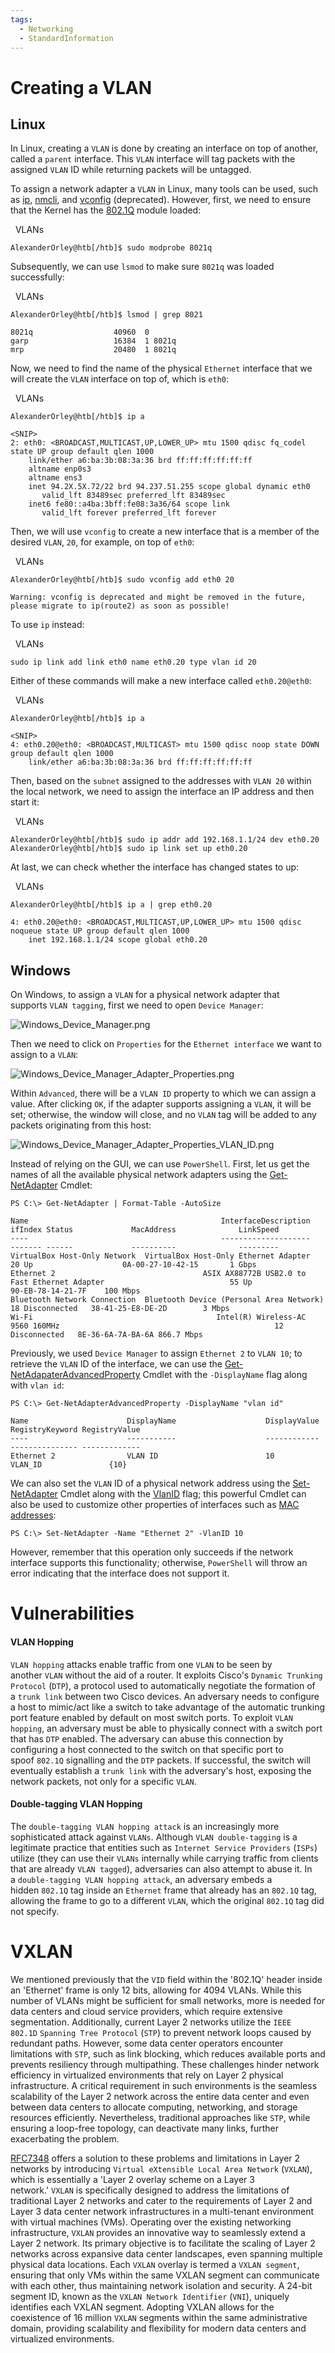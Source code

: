 ```yaml
---
tags:
  - Networking
  - StandardInformation
---
```

# Creating a VLAN 
## Linux 

In Linux, creating a `VLAN` is done by creating an interface on top of another, called a `parent` interface. This `VLAN` interface will tag packets with the assigned `VLAN` ID while returning packets will be untagged.

To assign a network adapter a `VLAN` in Linux, many tools can be used, such as [ip](https://man7.org/linux/man-pages/man8/ip.8.html), [nmcli](https://linux.die.net/man/1/nmcli), and [vconfig](https://linux.die.net/man/8/vconfig) (deprecated). However, first, we need to ensure that the Kernel has the [802.1Q](https://elixir.bootlin.com/linux/v6.4.7/source/net/8021q/vlan.c) module loaded:

  VLANs

```shell-session
AlexanderOrley@htb[/htb]$ sudo modprobe 8021q
```

Subsequently, we can use `lsmod` to make sure `8021q` was loaded successfully:

  VLANs

```shell-session
AlexanderOrley@htb[/htb]$ lsmod | grep 8021

8021q                  40960  0
garp                   16384  1 8021q
mrp                    20480  1 8021q
```

Now, we need to find the name of the physical `Ethernet` interface that we will create the `VLAN` interface on top of, which is `eth0`:

  VLANs

```shell-session
AlexanderOrley@htb[/htb]$ ip a

<SNIP>
2: eth0: <BROADCAST,MULTICAST,UP,LOWER_UP> mtu 1500 qdisc fq_codel state UP group default qlen 1000
    link/ether a6:ba:3b:08:3a:36 brd ff:ff:ff:ff:ff:ff
    altname enp0s3
    altname ens3
    inet 94.2X.5X.72/22 brd 94.237.51.255 scope global dynamic eth0
       valid_lft 83489sec preferred_lft 83489sec
    inet6 fe80::a4ba:3bff:fe08:3a36/64 scope link 
       valid_lft forever preferred_lft forever
```

Then, we will use `vconfig` to create a new interface that is a member of the desired `VLAN`, `20`, for example, on top of `eth0`:

  VLANs

```shell-session
AlexanderOrley@htb[/htb]$ sudo vconfig add eth0 20

Warning: vconfig is deprecated and might be removed in the future, please migrate to ip(route2) as soon as possible!
```

To use `ip` instead:

  VLANs

```shell-session
sudo ip link add link eth0 name eth0.20 type vlan id 20
```

Either of these commands will make a new interface called `eth0.20@eth0`:

  VLANs

```shell-session
AlexanderOrley@htb[/htb]$ ip a

<SNIP>
4: eth0.20@eth0: <BROADCAST,MULTICAST> mtu 1500 qdisc noop state DOWN group default qlen 1000
    link/ether a6:ba:3b:08:3a:36 brd ff:ff:ff:ff:ff:ff
```

Then, based on the `subnet` assigned to the addresses with `VLAN 20` within the local network, we need to assign the interface an IP address and then start it:

  VLANs

```shell-session
AlexanderOrley@htb[/htb]$ sudo ip addr add 192.168.1.1/24 dev eth0.20
AlexanderOrley@htb[/htb]$ sudo ip link set up eth0.20
```

At last, we can check whether the interface has changed states to up:

  VLANs

```shell-session
AlexanderOrley@htb[/htb]$ ip a | grep eth0.20

4: eth0.20@eth0: <BROADCAST,MULTICAST,UP,LOWER_UP> mtu 1500 qdisc noqueue state UP group default qlen 1000
    inet 192.168.1.1/24 scope global eth0.20
```

## Windows 

On Windows, to assign a `VLAN` for a physical network adapter that supports `VLAN tagging`, first we need to open `Device Manager`:

![Windows_Device_Manager.png](https://academy.hackthebox.com/storage/modules/34/Windows_Device_Manager.png)

Then we need to click on `Properties` for the `Ethernet interface` we want to assign to a `VLAN`:

![Windows_Device_Manager_Adapter_Properties.png](https://academy.hackthebox.com/storage/modules/34/Windows_Device_Manager_Adapter_Properties.png)

Within `Advanced`, there will be a `VLAN ID` property to which we can assign a value. After clicking `OK`, if the adapter supports assigning a `VLAN`, it will be set; otherwise, the window will close, and no `VLAN` tag will be added to any packets originating from this host:

![Windows_Device_Manager_Adapter_Properties_VLAN_ID.png](https://academy.hackthebox.com/storage/modules/34/Windows_Device_Manager_Adapter_Properties_VLAN_ID.png)

Instead of relying on the GUI, we can use `PowerShell`. First, let us get the names of all the available physical network adapters using the [Get-NetAdapter](https://learn.microsoft.com/en-us/powershell/module/netadapter/get-netadapter?view=windowsserver2022-ps) Cmdlet:


```powershell-session
PS C:\> Get-NetAdapter | Format-Table -AutoSize

Name                                           InterfaceDescription                                                          ifIndex Status             MacAddress              LinkSpeed
----                                           --------------------                                                          ------- ------             ----------              ---------
VirtualBox Host-Only Network  VirtualBox Host-Only Ethernet Adapter                                        20 Up                    0A-00-27-10-42-15       1 Gbps
Ethernet 2                                 ASIX AX88772B USB2.0 to Fast Ethernet Adapter                            55 Up                    90-EB-78-14-21-7F    100 Mbps
Bluetooth Network Connection  Bluetooth Device (Personal Area Network)                                   18 Disconnected   38-41-25-E8-DE-2D        3 Mbps
Wi-Fi                                         Intel(R) Wireless-AC 9560 160MHz                                                12 Disconnected   8E-36-6A-7A-BA-6A 866.7 Mbps
```

Previously, we used `Device Manager` to assign `Ethernet 2` to `VLAN 10`; to retrieve the `VLAN` ID of the interface, we can use the [Get-NetAdapaterAdvancedProperty](https://learn.microsoft.com/en-us/powershell/module/netadapter/get-netadapteradvancedproperty?view=windowsserver2022-ps) Cmdlet with the `-DisplayName` flag along with `vlan id`:

```powershell-session
PS C:\> Get-NetAdapterAdvancedProperty -DisplayName "vlan id"

Name                      DisplayName                    DisplayValue                   RegistryKeyword RegistryValue
----                      -----------                    ------------                   --------------- -------------
Ethernet 2                VLAN ID                        10                                     VLAN_ID               {10}
```

We can also set the `VLAN` ID of a physical network address using the [Set-NetAdapter](https://learn.microsoft.com/en-us/powershell/module/netadapter/set-netadapter?view=windowsserver2022-ps) Cmdlet along with the [VlanID](https://learn.microsoft.com/en-us/powershell/module/netadapter/set-netadapter?view=windowsserver2022-ps#-vlanid) flag; this powerful Cmdlet can also be used to customize other properties of interfaces such as [MAC addresses](https://learn.microsoft.com/en-us/powershell/module/netadapter/set-netadapter?view=windowsserver2022-ps#-macaddress):

```powershell-session
PS C:\> Set-NetAdapter -Name "Ethernet 2" -VlanID 10
```

However, remember that this operation only succeeds if the network interface supports this functionality; otherwise, `PowerShell` will throw an error indicating that the interface does not support it.

# Vulnerabilities  

#### VLAN Hopping

`VLAN hopping` attacks enable traffic from one `VLAN` to be seen by another `VLAN` without the aid of a router. It exploits Cisco's `Dynamic Trunking Protocol` (`DTP`), a protocol used to automatically negotiate the formation of a `trunk link` between two Cisco devices. An adversary needs to configure a host to mimic/act like a switch to take advantage of the automatic trunking port feature enabled by default on most switch ports. To exploit `VLAN hopping`, an adversary must be able to physically connect with a switch port that has `DTP` enabled. The adversary can abuse this connection by configuring a host connected to the switch on that specific port to spoof `802.1Q` signalling and the `DTP` packets. If successful, the switch will eventually establish a `trunk link` with the adversary's host, exposing the network packets, not only for a specific `VLAN`.

#### Double-tagging VLAN Hopping

The `double-tagging VLAN hopping attack` is an increasingly more sophisticated attack against `VLANs`. Although `VLAN double-tagging` is a legitimate practice that entities such as `Internet Service Providers` (`ISPs`) utilize (they can use their `VLANs` internally while carrying traffic from clients that are already `VLAN tagged`), adversaries can also attempt to abuse it. In a `double-tagging VLAN hopping attack`, an adversary embeds a hidden `802.1Q` tag inside an `Ethernet` frame that already has an `802.1Q` tag, allowing the frame to go to a different `VLAN`, which the original `802.1Q` tag did not specify.

# VXLAN

We mentioned previously that the `VID` field within the '802.1Q' header inside an 'Ethernet' frame is only 12 bits, allowing for 4094 VLANs. While this number of VLANs might be sufficient for small networks, more is needed for data centers and cloud service providers, which require extensive segmentation. Additionally, current Layer 2 networks utilize the `IEEE 802.1D` `Spanning Tree Protocol` (`STP`) to prevent network loops caused by redundant paths. However, some data center operators encounter limitations with `STP`, such as link blocking, which reduces available ports and prevents resiliency through multipathing. These challenges hinder network efficiency in virtualized environments that rely on Layer 2 physical infrastructure. A critical requirement in such environments is the seamless scalability of the Layer 2 network across the entire data center and even between data centers to allocate computing, networking, and storage resources efficiently. Nevertheless, traditional approaches like `STP`, while ensuring a loop-free topology, can deactivate many links, further exacerbating the problem.

[RFC7348](https://datatracker.ietf.org/doc/html/rfc7348) offers a solution to these problems and limitations in Layer 2 networks by introducing `Virtual eXtensible Local Area Network` (`VXLAN`), which is essentially a 'Layer 2 overlay scheme on a Layer 3 network.' `VXLAN` is specifically designed to address the limitations of traditional Layer 2 networks and cater to the requirements of Layer 2 and Layer 3 data center network infrastructures in a multi-tenant environment with virtual machines (VMs). Operating over the existing networking infrastructure, `VXLAN` provides an innovative way to seamlessly extend a Layer 2 network. Its primary objective is to facilitate the scaling of Layer 2 networks across expansive data center landscapes, even spanning multiple physical data locations. Each `VXLAN` overlay is termed a `VXLAN segment`, ensuring that only VMs within the same VXLAN segment can communicate with each other, thus maintaining network isolation and security. A 24-bit segment ID, known as the `VXLAN Network Identifier` (`VNI`), uniquely identifies each VXLAN segment. Adopting VXLAN allows for the coexistence of 16 million `VXLAN` segments within the same administrative domain, providing scalability and flexibility for modern data centers and virtualized environments.

